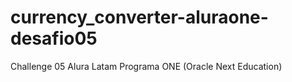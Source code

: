 # currency_converter-aluraone-desafio05
 Challenge 05 Alura Latam Programa ONE (Oracle Next Education)
